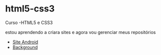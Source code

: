 # html5-css3
 Curso -HTML5 e CSS3

estou aprendendo a criara sites e agora vou gerenciar meus repositórios
<ul>
<li><a href="https://albertomonteirojunior.github.io/html5-css3/Exercicios/Desafio/index.html">Site Android </a></li>
<li><a href="https://albertomonteirojunior.github.io/html5-css3/Exercicios/EX021/fundo005.html">Background </a></li>

</ul>
